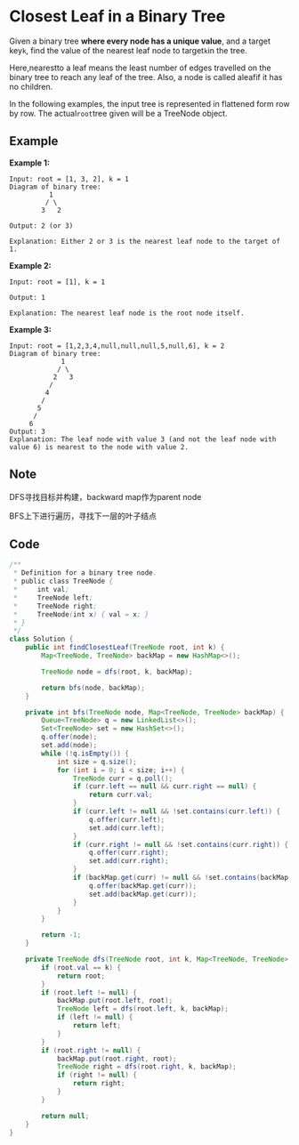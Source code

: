 # Closest Leaf in a Binary Tree

Given a binary tree **where every node has a unique value**, and a target key`k`, find the value of the nearest leaf node to target`k`in the tree.

Here,nearestto a leaf means the least number of edges travelled on the binary tree to reach any leaf of the tree. Also, a node is called aleafif it has no children.

In the following examples, the input tree is represented in flattened form row by row. The actual`root`tree given will be a TreeNode object.

## Example

**Example 1:**

```
Input: root = [1, 3, 2], k = 1
Diagram of binary tree:
          1
         / \
        3   2

Output: 2 (or 3)

Explanation: Either 2 or 3 is the nearest leaf node to the target of 1.
```

**Example 2:**

```
Input: root = [1], k = 1

Output: 1

Explanation: The nearest leaf node is the root node itself.
```

**Example 3:**

```
Input: root = [1,2,3,4,null,null,null,5,null,6], k = 2
Diagram of binary tree:
             1
            / \
           2   3
          /
         4
        /
       5
      /
     6
Output: 3
Explanation: The leaf node with value 3 (and not the leaf node with value 6) is nearest to the node with value 2.
```

## Note

DFS寻找目标并构建，backward map作为parent node

BFS上下进行遍历，寻找下一层的叶子结点

## Code

```java
/**
 * Definition for a binary tree node.
 * public class TreeNode {
 *     int val;
 *     TreeNode left;
 *     TreeNode right;
 *     TreeNode(int x) { val = x; }
 * }
 */
class Solution {
    public int findClosestLeaf(TreeNode root, int k) {
        Map<TreeNode, TreeNode> backMap = new HashMap<>();

        TreeNode node = dfs(root, k, backMap);

        return bfs(node, backMap);
    }

    private int bfs(TreeNode node, Map<TreeNode, TreeNode> backMap) {
        Queue<TreeNode> q = new LinkedList<>();
        Set<TreeNode> set = new HashSet<>();
        q.offer(node);
        set.add(node);
        while (!q.isEmpty()) {
            int size = q.size();
            for (int i = 0; i < size; i++) {
                TreeNode curr = q.poll();
                if (curr.left == null && curr.right == null) {
                    return curr.val;
                }
                if (curr.left != null && !set.contains(curr.left)) {
                    q.offer(curr.left);
                    set.add(curr.left);
                }
                if (curr.right != null && !set.contains(curr.right)) {
                    q.offer(curr.right);
                    set.add(curr.right);
                }
                if (backMap.get(curr) != null && !set.contains(backMap.get(curr))) {
                    q.offer(backMap.get(curr));
                    set.add(backMap.get(curr));
                }
            }
        }

        return -1;
    }

    private TreeNode dfs(TreeNode root, int k, Map<TreeNode, TreeNode> backMap) {
        if (root.val == k) {
            return root;
        }
        if (root.left != null) {
            backMap.put(root.left, root);
            TreeNode left = dfs(root.left, k, backMap);
            if (left != null) {
                return left;
            }
        }
        if (root.right != null) {
            backMap.put(root.right, root);
            TreeNode right = dfs(root.right, k, backMap);
            if (right != null) {
                return right;
            }
        }

        return null;
    }
}
```

